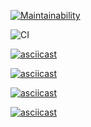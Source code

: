 [![Maintainability](https://api.codeclimate.com/v1/badges/55dccd9725998ea8590c/maintainability)](https://codeclimate.com/github/upertimos/frontend-project-lvl1/maintainability)

![CI](https://github.com/upertimos/frontend-project-lvl1/workflows/CI/badge.svg)

[![asciicast](https://asciinema.org/a/2fka0heMH4Dp8jr5rR5T6Jnp0.svg)](https://asciinema.org/a/2fka0heMH4Dp8jr5rR5T6Jnp0)

[![asciicast](https://asciinema.org/a/amgdpHRHkes62sGXpNsepzM5w.svg)](https://asciinema.org/a/amgdpHRHkes62sGXpNsepzM5w)

[![asciicast](https://asciinema.org/a/W9P7juPIxpI8HwP0CfrmnZ3KT.svg)](https://asciinema.org/a/W9P7juPIxpI8HwP0CfrmnZ3KT)

[![asciicast](https://asciinema.org/a/qD7TXYBiZxrcsCqwoYY3n2gFU.svg)](https://asciinema.org/a/qD7TXYBiZxrcsCqwoYY3n2gFU)